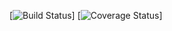 
[![Build Status](http://img.shields.io/travis/Planet-Kubb/PyKubb.svg?style=flat)] [![Coverage Status](http://img.shields.io/coveralls/Planet-Kubb/PyKubb.svg?style=flat)]